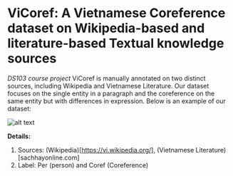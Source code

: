 # ViCoref: A Vietnamese Coreference dataset on Wikipedia-based and literature-based Textual knowledge sources

*DS103 course project*
ViCoref is manually annotated on two distinct sources, including Wikipedia and Vietnamese Literature. Our dataset focuses on the single entity in a paragraph and the coreference on the same entity but with differences in expression. Below is an example of our dataset:

![alt text](https://github.com/HighWill0/ViCoref/image/example.png)

**Details:**
  1. Sources: (Wikipedia)[https://vi.wikipedia.org/], (Vietnamese Literature)[sachhayonline.com]
  2. Label: Per (person) and Coref (Coreference)

